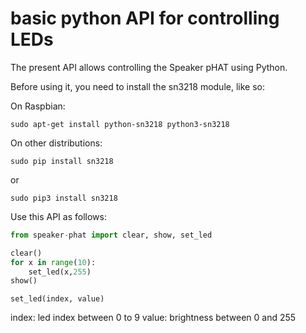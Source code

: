 # basic python API for controlling LEDs

The present API allows controlling the Speaker pHAT using Python.

Before using it, you need to install the sn3218 module, like so:

On Raspbian:

```
sudo apt-get install python-sn3218 python3-sn3218
```

On other distributions:

```
sudo pip install sn3218
```

or

```
sudo pip3 install sn3218
```

Use this API as follows:

```python
from speaker-phat import clear, show, set_led

clear()
for x in range(10):
    set_led(x,255)
show()
```

`set_led(index, value)`

index: led index between 0 to 9
value: brightness between 0 and 255
